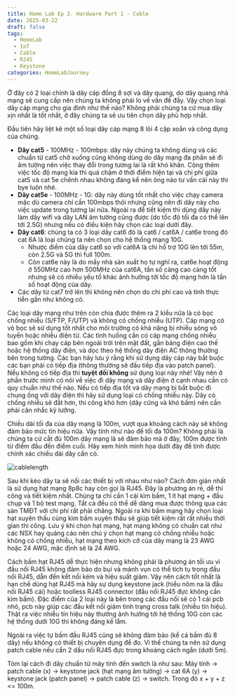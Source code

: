 ```yaml
---
title: Home Lab Ep 2. Hardware Part 1 - Cable
date: 2025-03-22
draft: false
tags:
  - HomeLab
  - IoT
  - Cable
  - RJ45
  - Keystone
categories: HomeLabJourney
---
```

Ở đây có 2 loại chính là dây cáp đồng 8 sợi và dây quang, do dây quang nhà mạng sẽ cung cấp nên chúng ta không phải lo về vấn đề đấy. Vậy chọn loại dây cáp mạng cho gia đình như thế nào? Không phải chúng ta cứ mua dây xịn nhất là tốt nhất, ở đây chúng ta sẽ ưu tiên chọn dây phù hợp nhất.

Đầu tiên hãy liệt kê một số loại dây cáp mạng 8 lõi 4 cặp xoắn và công dụng của chúng.
- **Dây cat5** - 100MHz - 100mbps: dây này chúng ta không dùng và các chuẩn từ cat5 chở xuống cũng không dùng do dây mạng đa phần sẽ đi âm tường nên việc thay đổi trong tương lai là rất khó khăn. Cộng thêm việc tốc độ mạng kia thì quá chậm ở thời điểm hiện tại và chi phí giữa cat5 và cat 5e chênh nhau không đáng kể nên ông nào tư vấn cái này thì bye luôn nhé.
- **Dây cat5e** - 100MHz - 1G: dây này dùng tốt nhất cho việc chạy camera mặc dù camera chỉ cần 100mbps thôi nhưng cũng nên đi dây này cho việc update trong tương lai nữa. Ngoài ra để tiết kiệm thì dùng dây này làm dây wifi và dây LAN âm tường cũng được (do tốc độ tối đa có thể lên tới 2.5G) nhưng nếu có điều kiện hãy chọn các loại dưới đây.
- **Dây cat6**: chúng ta có 3 loại dây cat6 đó là cat6 / cat6A / cat6e trong đó cat 6A là loại chúng ta nên chọn cho hệ thống mạng 10G. 
	- Nhược điểm của dây cat6 so với cat6A là chỉ hỗ trợ 10G lên tới 55m, còn 2.5G và 5G thì full 100m. 
	- Còn cat6e này là do mấy nhà sản xuất họ tự nghĩ ra, cat6e hoạt động ở 550MHz cao hơn 500MHz của cat6A, tần số càng cao càng tốt nhưng sẽ có nhiều yếu tố khác ảnh hưởng tới tốc độ mạng hơn là tần số hoạt động của dây.
- Các dây từ cat7 trở lên thì không nên chọn do chi phí cao và tính thực tiễn gần như không có.

Các loại dây mạng như trên còn chia được thêm ra 2 kiểu nữa là có bọc chống nhiễu (S/FTP, F/UTP) và không có chống nhiễu (UTP). Cáp mạng có vỏ bọc sẽ sử dụng tốt nhất cho môi trường có khả năng bị nhiễu sóng vô tuyến hoặc nhiễu điện từ. Các tình huống cần có cáp mạng chống nhiễu bao gồm khi chạy cáp bên ngoài trời trên mặt đất, gần bảng điện cao thế hoặc hệ thống dây điện, và dọc theo hệ thống dây điện AC thông thường bên trong tường. Các bạn hãy lưu ý rằng khi sử dụng dây cáp này bắt buộc các bạn phải có tiếp địa (thông thường sẽ đấu tiếp địa vào patch panel). Nếu không có tiếp địa thì **tuyệt đối không** sử dụng loại này nhé! Vậy nên ở phần trước mình có nói về việc đi dây mạng và dây điện ở cạnh nhau cần có quy chuẩn như thế nào. Nếu có tiếp địa tốt và dây mạng bị bắt buộc đi chung ống với dây điện thì hãy sử dụng loại có chống nhiễu này. Dây có chống nhiễu sẽ đắt hơn, thi công khó hơn (dây cứng và khó bấm) nên cần phải cân nhắc kỹ lưỡng.

Chiều dài tối đa của dây mạng là 100m, vượt qua khoảng cách này sẽ không đảm bảo mức tín hiệu nữa. Vậy tính như nào để tối đa 100m? Không phải là chúng ta cứ cắt đủ 100m dây mạng là sẽ đảm bảo mà ở đây, 100m được tính từ điểm đầu đến điểm cuối. Hãy xem hình minh họa dưới đây để tính được chính xác chiều dài dây cần có.

![cablelength](/cablelength.png)

Sau khi kéo dây ta sẽ nối các thiết bị với nhau như nào? Cách đơn giản nhất là sử dụng hạt mạng 8p8c hay còn gọi là RJ45. Đây là phương án rẻ, dễ thi công và tiết kiệm nhất. Chúng ta chỉ cần 1 cái kìm bấm, 1 ít hạt mạng + đầu chụp và 1 bộ test mạng. Tất cả đều có thể dễ dàng mua được thông qua các sàn TMĐT với chi phí rất phải chăng. Ngoài ra khi bấm mạng hãy chọn loại hạt xuyên thấu cùng kìm bấm xuyên thấu sẽ giúp tiết kiệm rất rất nhiều thời gian thi công. Lưu ý khi chọn hạt mạng, hạt mạng không có chuẩn cat như các NSX hay quảng cáo nên chú ý chọn hạt mạng có chống nhiễu hoặc không có chống nhiễu, hạt mạng theo kích cỡ của dây mạng là 23 AWG hoặc 24 AWG, mặc định sẽ là 24 AWG. 

Cách bấm hạt RJ45 dễ thực hiện nhưng không phải là phương án tối ưu vì đầu nối RJ45 không đảm bảo do bụi và mảnh vụn có thể tích tụ trong đầu nối RJ45, dẫn đến kết nối kém và hiệu suất giảm. Vậy nên cách tốt nhất là hạn chế dùng hạt RJ45 mà hãy sự dụng keystone jack (hiểu nôm na là đầu nối RJ45 cái) hoặc toolless RJ45 connector (đầu nối RJ45 đực không cần kìm bấm). Đặc điểm của 2 loại này là bên trong các đầu nối sẽ có 1 cái pcb nhỏ, pcb này giúp các đầu kết nối giảm tình trạng cross talk (nhiễu tín hiệu). Thật ra việc nhiễu tín hiệu này thường ảnh hưởng tới hệ thống 10G còn các hệ thống dưới 10G thì không đáng kể lắm. 

Ngoài ra việc tự bấm đầu RJ45 cũng sẽ không đảm bảo (kể cả bấm đủ 8 dây) nếu không có thiết bị chuyên dụng để đo. Vì thế chúng ta nên sử dụng patch cable nếu cần 2 dầu nối RJ45 đực trong khoảng cách ngắn (dưới 5m).

Tóm lại cách đi dây chuẩn từ máy tính đến switch là như sau: 
Máy tính -> patch cable (x) -> keystone jack (hạt mạng âm tường) -> cat 6A (y) -> keystone jack (patch panel) -> patch cable (z) -> switch. 
Trong đó x + y + z <= 100m.